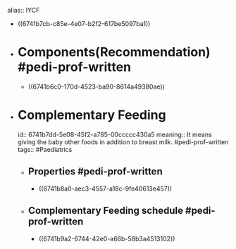alias:: IYCF

- ((6741b7cb-c85e-4e07-b2f2-617be5097ba1))
- # Components(Recommendation) #pedi-prof-written
	- ((6741b6c0-170d-4523-ba90-8614a49380ae))
- # Complementary Feeding
  id:: 6741b7dd-5e08-45f2-a785-00ccccc430a5
  meaning:: It means giving the baby other foods in addition to breast milk. #pedi-prof-written
  tags:: #Paediatrics
	- ## Properties #pedi-prof-written
		- ((6741b8a0-aec3-4557-a18c-9fe40613e457))
	- ## Complementary Feeding schedule #pedi-prof-written
		- ((6741b9a2-6744-42e0-a66b-58b3a4513102))